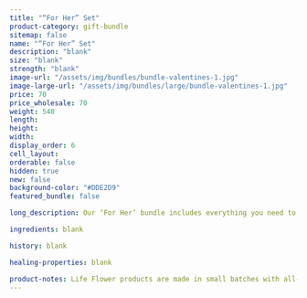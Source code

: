 ```yaml
---
title: "“For Her” Set"
product-category: gift-bundle
sitemap: false
name: "“For Her” Set"
description: "blank"
size: "blank"
strength: "blank"
image-url: "/assets/img/bundles/bundle-valentines-1.jpg"
image-large-url: "/assets/img/bundles/large/bundle-valentines-1.jpg"
price: 70
price_wholesale: 70
weight: 540
length:
height:
width:
display_order: 6
cell_layout:
orderable: false
hidden: true
new: false
background-color: "#DDE2D9"
featured_bundle: false

long_description: Our ‘For Her’ bundle includes everything you need to surprise your partner (or yourself) with luxurious all natural self-care staples. Featuring the brand new Goddess cramp Relief Balm, the Unconditional Love Bomb and our aphrodisiacal, organic flower & crystal-infused Gypsy Massage Oil.

ingredients: blank

history: blank

healing-properties: blank

product-notes: Life Flower products are made in small batches with all-natural and boutique ingredients. Orders are processed and ship within 14 business days. Please allow additional time for&nbsp;delivery.
---
```

